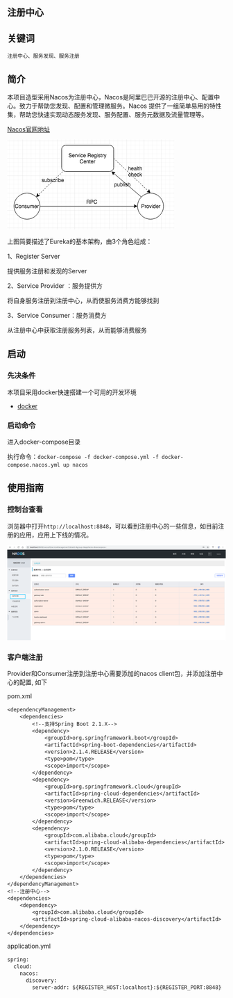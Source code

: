 注册中心
----------

## 关键词

`注册中心、服务发现、服务注册`

## 简介

本项目造型采用Nacos为注册中心，Nacos是阿里巴巴开源的注册中心、配置中心。致力于帮助您发现、配置和管理微服务。Nacos 提供了一组简单易用的特性集，帮助您快速实现动态服务发现、服务配置、服务元数据及流量管理等。

[Nacos官网地址](https://nacos.io/zh-cn/index.html)


![postman](register.png)

上图简要描述了Eureka的基本架构，由3个角色组成：

1、Register Server

提供服务注册和发现的Server

2、Service Provider ：服务提供方

将自身服务注册到注册中心，从而使服务消费方能够找到

3、Service Consumer：服务消费方

从注册中心中获取注册服务列表，从而能够消费服务

## 启动

### 先决条件

本项目采用docker快速搭建一个可用的开发环境

- [docker](https://www.docker.com)

### 启动命令

进入docker-compose目录

执行命令：`docker-compose -f docker-compose.yml -f docker-compose.nacos.yml up nacos`

## 使用指南

### 控制台查看

浏览器中打开`http://localhost:8848`，可以看到注册中心的一些信息，如目前注册的应用，应用上下线的情况。

![postman](register-nacos.png)


### 客户端注册

Provider和Consumer注册到注册中心需要添加的nacos client包，并添加注册中心的配置, 如下

pom.xml

```
<dependencyManagement>
    <dependencies>
        <!--支持Spring Boot 2.1.X-->
        <dependency>
            <groupId>org.springframework.boot</groupId>
            <artifactId>spring-boot-dependencies</artifactId>
            <version>2.1.4.RELEASE</version>
            <type>pom</type>
            <scope>import</scope>
        </dependency>
        <dependency>
            <groupId>org.springframework.cloud</groupId>
            <artifactId>spring-cloud-dependencies</artifactId>
            <version>Greenwich.RELEASE</version>
            <type>pom</type>
            <scope>import</scope>
        </dependency>
        <dependency>
            <groupId>com.alibaba.cloud</groupId>
            <artifactId>spring-cloud-alibaba-dependencies</artifactId>
            <version>2.1.0.RELEASE</version>
            <type>pom</type>
            <scope>import</scope>
        </dependency>
    </dependencies>
</dependencyManagement>
<!--注册中心-->
<dependencies>
    <dependency>
        <groupId>com.alibaba.cloud</groupId>
        <artifactId>spring-cloud-alibaba-nacos-discovery</artifactId>
    </dependency>
</dependencies>
```

application.yml

```
spring:
  cloud:
    nacos:
      discovery:
        server-addr: ${REGISTER_HOST:localhost}:${REGISTER_PORT:8848}
```
